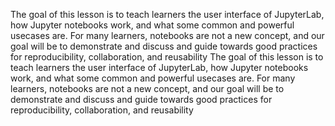 
The goal of this lesson is to teach learners the user interface of JupyterLab, how Jupyter notebooks work, and what some common and powerful usecases are. For many learners, notebooks are not a new concept, and our goal will be to demonstrate and discuss and guide towards good practices for reproducibility, collaboration, and reusability
The goal of this lesson is to teach learners the user interface of JupyterLab, how Jupyter notebooks work, and what some common and powerful usecases are. For many learners, notebooks are not a new concept, and our goal will be to demonstrate and discuss and guide towards good practices for reproducibility, collaboration, and reusability
